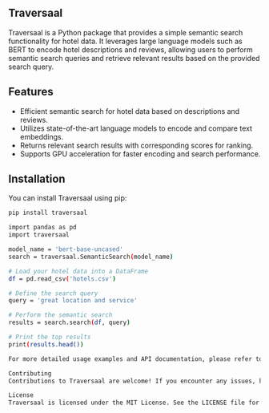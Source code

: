 ## Traversaal

Traversaal is a Python package that provides a simple semantic search functionality for hotel data. It leverages large language models such as BERT to encode hotel descriptions and reviews, allowing users to perform semantic search queries and retrieve relevant results based on the provided search query.

## Features

- Efficient semantic search for hotel data based on descriptions and reviews.
- Utilizes state-of-the-art language models to encode and compare text embeddings.
- Returns relevant search results with corresponding scores for ranking.
- Supports GPU acceleration for faster encoding and search performance.

## Installation

You can install Traversaal using pip:

```bash
pip install traversaal

import pandas as pd
import traversaal

model_name = 'bert-base-uncased'
search = traversaal.SemanticSearch(model_name)

# Load your hotel data into a DataFrame
df = pd.read_csv('hotels.csv')

# Define the search query
query = 'great location and service'

# Perform the semantic search
results = search.search(df, query)

# Print the top results
print(results.head())

For more detailed usage examples and API documentation, please refer to the GitHub repository.

Contributing
Contributions to Traversaal are welcome! If you encounter any issues, have suggestions, or would like to contribute enhancements or new features, please feel free to submit a pull request on the GitHub repository.

License
Traversaal is licensed under the MIT License. See the LICENSE file for more details.


```
